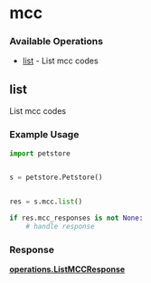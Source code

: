 # mcc

### Available Operations

* [list](#list) - List mcc codes

## list

List mcc codes

### Example Usage

```python
import petstore


s = petstore.Petstore()


res = s.mcc.list()

if res.mcc_responses is not None:
    # handle response
```


### Response

**[operations.ListMCCResponse](../../models/operations/listmccresponse.md)**

